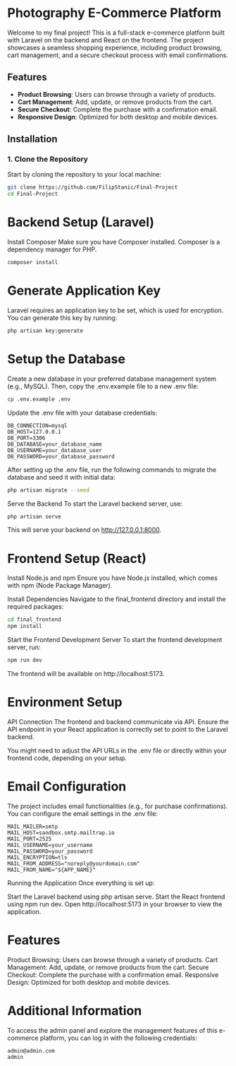 # Photography E-Commerce Platform

Welcome to my final project! This is a full-stack e-commerce platform built with Laravel on the backend and React on the frontend. The project showcases a seamless shopping experience, including product browsing, cart management, and a secure checkout process with email confirmations.

## Features

- **Product Browsing**: Users can browse through a variety of products.
- **Cart Management**: Add, update, or remove products from the cart.
- **Secure Checkout**: Complete the purchase with a confirmation email.
- **Responsive Design**: Optimized for both desktop and mobile devices.

## Installation

### 1. Clone the Repository
Start by cloning the repository to your local machine:

```bash
git clone https://github.com/FilipStanic/Final-Project
cd Final-Project
```

# Backend Setup (Laravel)
Install Composer
Make sure you have Composer installed. Composer is a dependency manager for PHP.

```bash
composer install
```

# Generate Application Key
Laravel requires an application key to be set, which is used for encryption. You can generate this key by running:

```bash
php artisan key:generate
```

# Setup the Database
Create a new database in your preferred database management system (e.g., MySQL). Then, copy the .env.example file to a new .env file:

```bash
cp .env.example .env
```

Update the .env file with your database credentials:

```
DB_CONNECTION=mysql
DB_HOST=127.0.0.1
DB_PORT=3306
DB_DATABASE=your_database_name
DB_USERNAME=your_database_user
DB_PASSWORD=your_database_password
```

After setting up the .env file, run the following commands to migrate the database and seed it with initial data:

```bash
php artisan migrate --seed
```

Serve the Backend
To start the Laravel backend server, use:

```bash
php artisan serve
```
This will serve your backend on http://127.0.0.1:8000.

# Frontend Setup (React)
Install Node.js and npm
Ensure you have Node.js installed, which comes with npm (Node Package Manager).

Install Dependencies
Navigate to the final_frontend directory and install the required packages:

```bash
cd final_frontend
npm install
```

Start the Frontend Development Server
To start the frontend development server, run:

```bash
npm run dev
```

The frontend will be available on http://localhost:5173.

# Environment Setup
API Connection
The frontend and backend communicate via API. Ensure the API endpoint in your React application is correctly set to point to the Laravel backend.

You might need to adjust the API URLs in the .env file or directly within your frontend code, depending on your setup.

# Email Configuration
The project includes email functionalities (e.g., for purchase confirmations). You can configure the email settings in the .env file:

```
MAIL_MAILER=smtp
MAIL_HOST=sandbox.smtp.mailtrap.io
MAIL_PORT=2525
MAIL_USERNAME=your_username
MAIL_PASSWORD=your_password
MAIL_ENCRYPTION=tls
MAIL_FROM_ADDRESS="noreply@yourdomain.com"
MAIL_FROM_NAME="${APP_NAME}"
```

Running the Application
Once everything is set up:

Start the Laravel backend using php artisan serve.
Start the React frontend using npm run dev.
Open http://localhost:5173 in your browser to view the application.

# Features
Product Browsing: Users can browse through a variety of products.
Cart Management: Add, update, or remove products from the cart.
Secure Checkout: Complete the purchase with a confirmation email.
Responsive Design: Optimized for both desktop and mobile devices.

# Additional Information
To access the admin panel and explore the management features of this e-commerce platform, you can log in with the following credentials:

```
admin@admin.com
admin
```
